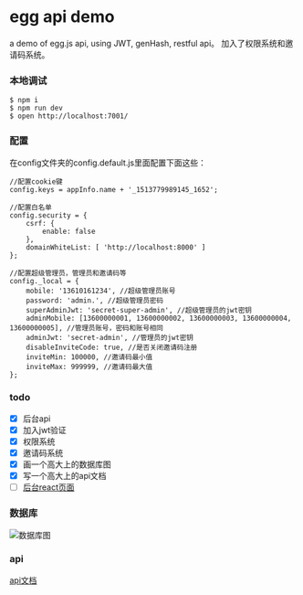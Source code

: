 # egg api demo

a demo of egg.js api, using JWT, genHash, restful api。
加入了权限系统和邀请码系统。

### 本地调试

```
$ npm i
$ npm run dev
$ open http://localhost:7001/
```

### 配置

在config文件夹的config.default.js里面配置下面这些：

```
//配置cookie键
config.keys = appInfo.name + '_1513779989145_1652';

//配置白名单
config.security = {
    csrf: {
        enable: false
    },
    domainWhiteList: [ 'http://localhost:8000' ]
};

//配置超级管理员，管理员和邀请码等
config._local = {
    mobile: '13610161234', //超级管理员账号
    password: 'admin.', //超级管理员密码
    superAdminJwt: 'secret-super-admin', //超级管理员的jwt密钥
    adminMobile: [13600000001, 13600000002, 13600000003, 13600000004, 13600000005], //管理员账号，密码和账号相同
    adminJwt: 'secret-admin', //管理员的jwt密钥
    disableInviteCode: true, //是否关闭邀请码注册
    inviteMin: 100000, //邀请码最小值
    inviteMax: 999999, //邀请码最大值
};
```

### todo

- [x] 后台api
- [x] 加入jwt验证
- [x] 权限系统
- [x] 邀请码系统
- [x] 画一个高大上的数据库图
- [x] 写一个高大上的api文档
- [ ] [后台react页面](https://github.com/sishenhei7/react-management-system-for-egg.js)

### 数据库

![数据库图](./api/ER图.png)

### api

[api文档](https://sishenhei7.github.io/egg.js-api-demo/api/api_docs)








